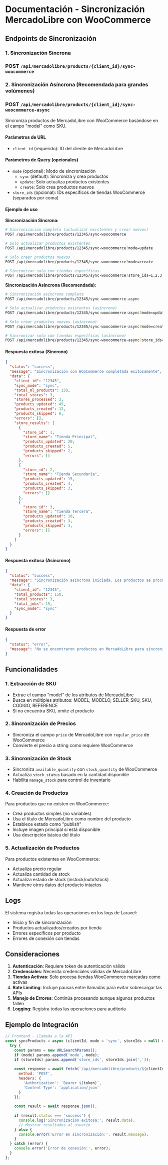 # Documentación - Sincronización MercadoLibre con WooCommerce

## Endpoints de Sincronización

### 1. Sincronización Síncrona
### POST `/api/mercadolibre/products/{client_id}/sync-woocommerce`

### 2. Sincronización Asíncrona (Recomendada para grandes volúmenes)
### POST `/api/mercadolibre/products/{client_id}/sync-woocommerce-async`

Sincroniza productos de MercadoLibre con WooCommerce basándose en el campo "model" como SKU.

#### Parámetros de URL
- `client_id` (requerido): ID del cliente de MercadoLibre

#### Parámetros de Query (opcionales)
- `mode` (opcional): Modo de sincronización
  - `sync` (default): Sincroniza y crea productos
  - `update`: Solo actualiza productos existentes
  - `create`: Solo crea productos nuevos
- `store_ids` (opcional): IDs específicos de tiendas WooCommerce (separados por coma)

#### Ejemplo de uso

**Sincronización Síncrona:**
```bash
# Sincronización completa (actualizar existentes y crear nuevos)
POST /api/mercadolibre/products/12345/sync-woocommerce

# Solo actualizar productos existentes
POST /api/mercadolibre/products/12345/sync-woocommerce?mode=update

# Solo crear productos nuevos
POST /api/mercadolibre/products/12345/sync-woocommerce?mode=create

# Sincronizar solo con tiendas específicas
POST /api/mercadolibre/products/12345/sync-woocommerce?store_ids=1,2,3
```

**Sincronización Asíncrona (Recomendada):**
```bash
# Sincronización asíncrona completa
POST /api/mercadolibre/products/12345/sync-woocommerce-async

# Solo actualizar productos existentes (asíncrono)
POST /api/mercadolibre/products/12345/sync-woocommerce-async?mode=update

# Solo crear productos nuevos (asíncrono)
POST /api/mercadolibre/products/12345/sync-woocommerce-async?mode=create

# Sincronizar solo con tiendas específicas (asíncrono)
POST /api/mercadolibre/products/12345/sync-woocommerce-async?store_ids=1,2,3
```

#### Respuesta exitosa (Síncrono)

```json
{
  "status": "success",
  "message": "Sincronización con WooCommerce completada exitosamente",
  "data": {
    "client_id": "12345",
    "sync_mode": "sync",
    "total_ml_products": 150,
    "total_stores": 3,
    "stores_processed": 3,
    "products_updated": 45,
    "products_created": 12,
    "products_skipped": 8,
    "errors": [],
    "store_results": [
      {
        "store_id": 1,
        "store_name": "Tienda Principal",
        "products_updated": 20,
        "products_created": 5,
        "products_skipped": 2,
        "errors": []
      },
      {
        "store_id": 2,
        "store_name": "Tienda Secundaria",
        "products_updated": 15,
        "products_created": 4,
        "products_skipped": 3,
        "errors": []
      },
      {
        "store_id": 3,
        "store_name": "Tienda Tercera",
        "products_updated": 10,
        "products_created": 3,
        "products_skipped": 3,
        "errors": []
      }
    ]
  }
}
```

#### Respuesta exitosa (Asíncrono)

```json
{
  "status": "success",
  "message": "Sincronización asíncrona iniciada. Los productos se procesarán en segundo plano.",
  "data": {
    "client_id": "12345",
    "total_products": 150,
    "total_stores": 3,
    "total_jobs": 15,
    "sync_mode": "sync"
  }
}
```

#### Respuesta de error

```json
{
  "status": "error",
  "message": "No se encontraron productos en MercadoLibre para sincronizar."
}
```

## Funcionalidades

### 1. Extracción de SKU
- Extrae el campo "model" de los atributos de MercadoLibre
- Busca en múltiples atributos: MODEL, MODELO, SELLER_SKU, SKU, CODIGO, REFERENCE
- Si no encuentra SKU, omite el producto

### 2. Sincronización de Precios
- Sincroniza el campo `price` de MercadoLibre con `regular_price` de WooCommerce
- Convierte el precio a string como requiere WooCommerce

### 3. Sincronización de Stock
- Sincroniza `available_quantity` con `stock_quantity` de WooCommerce
- Actualiza `stock_status` basado en la cantidad disponible
- Habilita `manage_stock` para control de inventario

### 4. Creación de Productos
Para productos que no existen en WooCommerce:
- Crea productos simples (no variables)
- Usa el título de MercadoLibre como nombre del producto
- Establece estado como "publish"
- Incluye imagen principal si está disponible
- Usa descripción básica del título

### 5. Actualización de Productos
Para productos existentes en WooCommerce:
- Actualiza precio regular
- Actualiza cantidad de stock
- Actualiza estado de stock (instock/outofstock)
- Mantiene otros datos del producto intactos

## Logs

El sistema registra todas las operaciones en los logs de Laravel:
- Inicio y fin de sincronización
- Productos actualizados/creados por tienda
- Errores específicos por producto
- Errores de conexión con tiendas

## Consideraciones

1. **Autenticación**: Requiere token de autenticación válido
2. **Credenciales**: Necesita credenciales válidas de MercadoLibre
3. **Tiendas Activas**: Solo procesa tiendas WooCommerce marcadas como activas
4. **Rate Limiting**: Incluye pausas entre llamadas para evitar sobrecargar las APIs
5. **Manejo de Errores**: Continúa procesando aunque algunos productos fallen
6. **Logging**: Registra todas las operaciones para auditoría

## Ejemplo de Integración

```javascript
// Frontend - Llamada a la API
const syncProducts = async (clientId, mode = 'sync', storeIds = null) => {
  try {
    const params = new URLSearchParams();
    if (mode) params.append('mode', mode);
    if (storeIds) params.append('store_ids', storeIds.join(','));
    
    const response = await fetch(`/api/mercadolibre/products/${clientId}/sync-woocommerce?${params}`, {
      method: 'POST',
      headers: {
        'Authorization': `Bearer ${token}`,
        'Content-Type': 'application/json'
      }
    });
    
    const result = await response.json();
    
    if (result.status === 'success') {
      console.log('Sincronización exitosa:', result.data);
      // Mostrar resultados al usuario
    } else {
      console.error('Error en sincronización:', result.message);
    }
  } catch (error) {
    console.error('Error de conexión:', error);
  }
};
```
